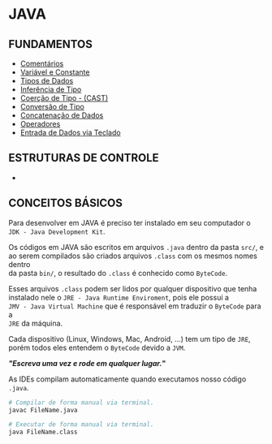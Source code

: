 # JAVA

## FUNDAMENTOS

* [Comentários](./fundamentos/comentarios.md)
* [Variável e Constante](./fundamentos/variavel_e_constante.md)
* [Tipos de Dados](./fundamentos/tipos_de_dados.md)
* [Inferência de Tipo](./fundamentos/inferencia_de_tipo.md)
* [Coerção de Tipo - (CAST)](./fundamentos/coercao.md)
* [Conversão de Tipo](./fundamentos/conversao.md)
* [Concatenação de Dados](./fundamentos/concatenacao.md)
* [Operadores](./fundamentos/operadores.md)
* [Entrada de Dados via Teclado](./fundamentos/entrada_de_dados_pelo_teclado.md)

## ESTRUTURAS DE CONTROLE

* [](./controle/.md)

## CONCEITOS BÁSICOS

Para desenvolver em JAVA é preciso ter instalado em seu computador o \
`JDK - Java Development Kit`.

Os códigos em JAVA são escritos em arquivos `.java` dentro da pasta `src/`, e \
ao serem compilados são criados arquivos `.class` com os mesmos nomes dentro \
da pasta `bin/`, o resultado do `.class` é conhecido como `ByteCode`.

Esses arquivos `.class` podem ser lidos por qualquer dispositivo que tenha \
instalado nele o `JRE - Java Runtime Enviroment`, pois ele possui a \
`JMV - Java Virtual Machine` que é responsável em traduzir o `ByteCode` para a \
`JRE` da máquina.

Cada dispositivo (Linux, Windows, Mac, Android, ...) tem um tipo de `JRE`, \
porém todos eles entendem o `ByteCode` devido a `JVM`.

**_"Escreva uma vez e rode em qualquer lugar._"**

As IDEs compilam automaticamente quando executamos nosso código `.java`.

```bash
# Compilar de forma manual via terminal.
javac FileName.java
```

```bash
# Executar de forma manual via terminal.
java FileName.class
```
